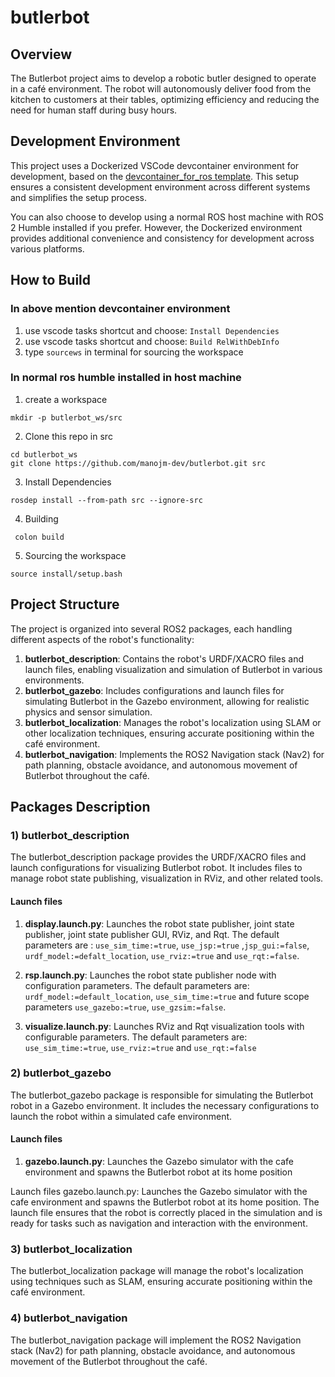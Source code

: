 # butlerbot

## Overview

The Butlerbot project aims to develop a robotic butler designed to operate in a café environment. The robot will autonomously deliver food from the kitchen to customers at their tables, optimizing efficiency and reducing the need for human staff during busy hours.


## Development Environment

This project uses a Dockerized VSCode devcontainer environment for development, based on the [devcontainer_for_ros template](https://github.com/manojm-dev/devcontainer_for_ros). This setup ensures a consistent development environment across different systems and simplifies the setup process.

You can also choose to develop using a normal ROS host machine with ROS 2 Humble installed if you prefer. However, the Dockerized environment provides additional convenience and consistency for development across various platforms.

## How to Build

### In above mention devcontainer environment

1. use vscode tasks shortcut and choose: `Install Dependencies`
2. use vscode tasks shortcut and choose: `Build RelWithDebInfo`
3. type `sourcews` in terminal for sourcing the workspace

### In normal ros humble installed in host machine

1. create a workspace
```
mkdir -p butlerbot_ws/src
```
2. Clone this repo in src 
```
cd butlerbot_ws
git clone https://github.com/manojm-dev/butlerbot.git src
```
3. Install Dependencies
```
rosdep install --from-path src --ignore-src
```
4. Building
```
 colon build
```
5. Sourcing the workspace
```
source install/setup.bash
```


## Project Structure

The project is organized into several ROS2 packages, each handling different aspects of the robot's functionality:

1. **butlerbot_description**: Contains the robot's URDF/XACRO files and launch files, enabling visualization and simulation of Butlerbot in various environments.
2. **butlerbot_gazebo**: Includes configurations and launch files for simulating Butlerbot in the Gazebo environment, allowing for realistic physics and sensor simulation.
3. **butlerbot_localization**: Manages the robot's localization using SLAM or other localization techniques, ensuring accurate positioning within the café environment.
4. **butlerbot_navigation**: Implements the ROS2 Navigation stack (Nav2) for path planning, obstacle avoidance, and autonomous movement of Butlerbot throughout the café.

## Packages Description

### 1) butlerbot_description

The butlerbot_description package provides the URDF/XACRO files and launch configurations for visualizing Butlerbot robot. It includes files to manage robot state publishing, visualization in RViz, and other related tools.

#### Launch files

1) **display.launch.py**: Launches the robot state publisher, joint state publisher, joint state publisher GUI, RViz, and Rqt. The default parameters are : `use_sim_time:=true`, `use_jsp:=true` ,`jsp_gui:=false`, `urdf_model:=defalt_location`, `use_rviz:=true` and `use_rqt:=false`.

2) **rsp.launch.py**: Launches the robot state publisher node with configuration parameters. The default parameters are: `urdf_model:=default_location`, `use_sim_time:=true` and future scope parameters `use_gazebo:=true`, `use_gzsim:=false`.

3) **visualize.launch.py**: Launches RViz and Rqt visualization tools with configurable parameters. The default parameters are: `use_sim_time:=true`, `use_rviz:=true` and `use_rqt:=false`

### 2) butlerbot_gazebo
The butlerbot_gazebo package is responsible for simulating the Butlerbot robot in a Gazebo environment. It includes the necessary configurations to launch the robot within a simulated cafe environment.

#### Launch files

1) **gazebo.launch.py**: Launches the Gazebo simulator with the cafe environment and spawns the Butlerbot robot at its home position

Launch files
gazebo.launch.py: Launches the Gazebo simulator with the cafe environment and spawns the Butlerbot robot at its home position. The launch file ensures that the robot is correctly placed in the simulation and is ready for tasks such as navigation and interaction with the environment.

### 3) butlerbot_localization 
The butlerbot_localization package will manage the robot's localization using techniques such as SLAM, ensuring accurate positioning within the café environment.

### 4) butlerbot_navigation 
The butlerbot_navigation package will implement the ROS2 Navigation stack (Nav2) for path planning, obstacle avoidance, and autonomous movement of the Butlerbot throughout the café.



